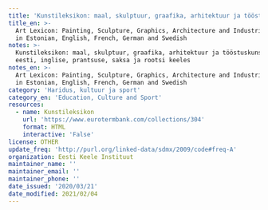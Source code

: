 ```yaml
---
title: 'Kunstileksikon: maal, skulptuur, graafika, arhitektuur ja tööstuskunstnik'
title_en: >-
  Art Lexicon: Painting, Sculpture, Graphics, Architecture and Industrial Artist
  in Estonian, English, French, German and Swedish
notes: >-
  Kunstileksikon: maal, skulptuur, graafika, arhitektuur ja tööstuskunstnik
  eesti, inglise, prantsuse, saksa ja rootsi keeles
notes_en: >-
  Art Lexicon: Painting, Sculpture, Graphics, Architecture and Industrial Artist
  in Estonian, English, French, German and Swedish
category: 'Haridus, kultuur ja sport'
category_en: 'Education, Culture and Sport'
resources:
  - name: Kunstileksikon
    url: 'https://www.eurotermbank.com/collections/304'
    format: HTML
    interactive: 'False'
license: OTHER
update_freq: 'http://purl.org/linked-data/sdmx/2009/code#freq-A'
organization: Eesti Keele Instituut
maintainer_name: ''
maintainer_email: ''
maintainer_phone: ''
date_issued: '2020/03/21'
date_modified: 2021/02/04
---
```


